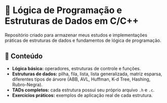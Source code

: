 # 🧠 Lógica de Programação e Estruturas de Dados em C/C++

Repositório criado para armazenar meus estudos e implementações práticas de estruturas de dados e fundamentos de lógica de programação.

## 📘 Conteúdo

- **Lógica básica:** operadores, estruturas de controle e funções.
- **Estruturas de dados:** pilha, fila, lista, lista generalizada, matriz esparsa, diferentes tipos de árvore (ABB, AVL, Huffman, K-d Tree, Hashing, Rubro-Negra).
- **TADs completos:** cada estrutura possui seu próprio arquivo `.h` e `.c`.
- **Exercícios práticos:** exemplos de aplicação real de cada estrutura.
